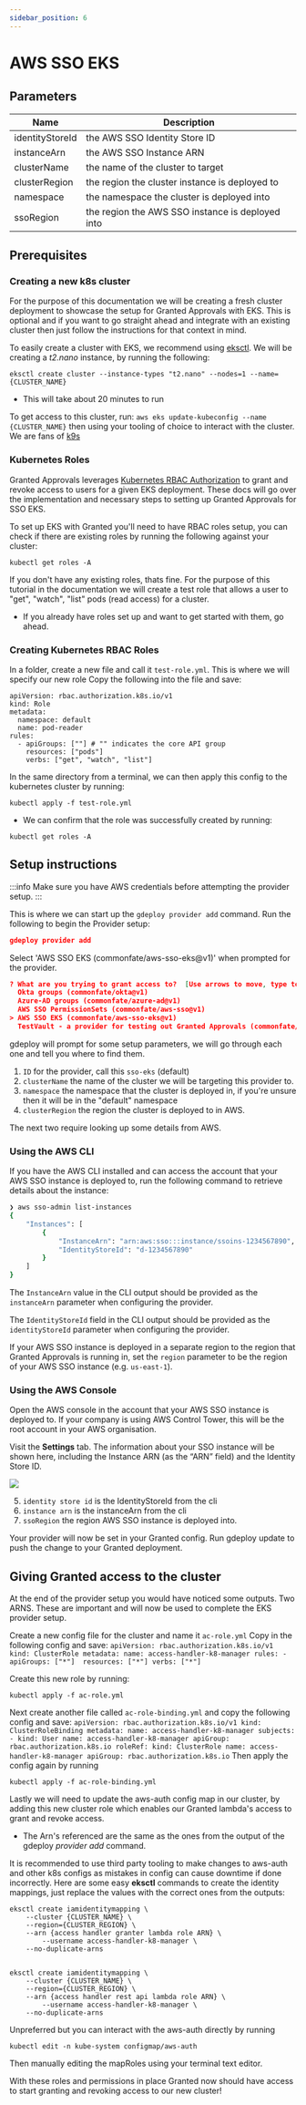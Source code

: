 ```yaml
---
sidebar_position: 6
---
```


# AWS SSO EKS

## Parameters

| Name            | Description                                               |
| --------------- | --------------------------------------------------------- |
| identityStoreId | the AWS SSO Identity Store ID                             |
| instanceArn     | the AWS SSO Instance ARN                                  |
| clusterName     | the name of the cluster to target                         |
| clusterRegion   | the region the cluster instance is deployed to            |
| namespace       | the namespace the cluster is deployed into                |
| ssoRegion       | the region the AWS SSO instance is deployed into          |


## Prerequisites

### Creating a new k8s cluster
For the purpose of this documentation we will be creating a fresh cluster deployment to showcase the setup for Granted Approvals with EKS. This is optional and if you want to go straight ahead and integrate with an existing cluster then just follow the instructions for that context in mind.

To easily create a cluster with EKS, we recommend using [eksctl](https://eksctl.io/usage/creating-and-managing-clusters/).
We will be creating a *t2.nano* instance, by running the following:
```
eksctl create cluster --instance-types "t2.nano" --nodes=1 --name={CLUSTER_NAME}
```
- This will take about 20 minutes to run

To get access to this cluster, run: `aws eks update-kubeconfig --name {CLUSTER_NAME}` then using your tooling of choice to interact with the cluster. We are fans of [k9s](https://k9scli.io/)

### Kubernetes Roles
Granted Approvals leverages [Kubernetes RBAC Authorization](https://kubernetes.io/docs/reference/access-authn-authz/rbac/) to grant and revoke access to users for a given EKS deployment. These docs will go over the implementation and necessary steps to setting up Granted Approvals for SSO EKS.

To set up EKS with Granted you'll need to have RBAC roles setup, you can check if there are existing roles by running the following against your cluster:
```
kubectl get roles -A
```

If you don't have any existing roles, thats fine. For the purpose of this tutorial in the documentation we will create a test role that allows a user to "get", "watch", "list" pods (read access) for a cluster.
- If you already have roles set up and want to get started with them, go ahead.

### Creating Kubernetes RBAC Roles
In a folder, create a new file and call it `test-role.yml`. This is where we will specify our new role
Copy the following into the file and save:
```
apiVersion: rbac.authorization.k8s.io/v1
kind: Role
metadata:
  namespace: default
  name: pod-reader
rules:
  - apiGroups: [""] # "" indicates the core API group
    resources: ["pods"]
    verbs: ["get", "watch", "list"]
```

In the same directory from a terminal, we can then apply this config to the kubernetes cluster by running:
```
kubectl apply -f test-role.yml
```
- We can confirm that the role was successfully created by running:
```
kubectl get roles -A
```
## Setup instructions
:::info
Make sure you have AWS credentials before attempting the provider setup.
:::

This is where we can start up the `gdeploy provider add` command. Run the following to begin the Provider setup:

```json
gdeploy provider add
```

Select 'AWS SSO EKS (commonfate/aws-sso-eks@v1)' when prompted for the provider.

```json
? What are you trying to grant access to?  [Use arrows to move, type to filter]
  Okta groups (commonfate/okta@v1)
  Azure-AD groups (commonfate/azure-ad@v1)
  AWS SSO PermissionSets (commonfate/aws-sso@v1)
> AWS SSO EKS (commonfate/aws-sso-eks@v1)
  TestVault - a provider for testing out Granted Approvals (commonfate/testvault@v1)
```
gdeploy will prompt for some setup parameters, we will go through each one and tell you where to find them.


1. `ID` for the provider, call this `sso-eks` (default)
2. `clusterName` the name of the cluster we will be targeting this provider to.
3. `namespace` the namespace that the cluster is deployed in, if you're unsure then it will be in the "default" namespace
4. `clusterRegion` the region the cluster is deployed to in AWS.

The next two require looking up some details from AWS.

### Using the AWS CLI

If you have the AWS CLI installed and can access the account that your AWS SSO instance is deployed to, run the following command to retrieve details about the instance:

```bash
❯ aws sso-admin list-instances
{
    "Instances": [
        {
            "InstanceArn": "arn:aws:sso:::instance/ssoins-1234567890",
            "IdentityStoreId": "d-1234567890"
        }
    ]
}
```

The `InstanceArn` value in the CLI output should be provided as the `instanceArn` parameter when configuring the provider.

The `IdentityStoreId` field in the CLI output should be provided as the `identityStoreId` parameter when configuring the provider.

If your AWS SSO instance is deployed in a separate region to the region that Granted Approvals is running in, set the `region` parameter to be the region of your AWS SSO instance (e.g. `us-east-1`).

### Using the AWS Console

Open the AWS console in the account that your AWS SSO instance is deployed to. If your company is using AWS Control Tower, this will be the root account in your AWS organisation.

Visit the **Settings** tab. The information about your SSO instance will be shown here, including the Instance ARN (as the “ARN” field) and the Identity Store ID.

![](/img/providers/aws-sso/03.png)

5. `identity store id` is the IdentityStoreId from the cli
6. `instance arn` is the instanceArn from the cli
7. `ssoRegion` the region AWS SSO instance is deployed into.

Your provider will now be set in your Granted config. Run gdeploy update to push the change to your Granted deployment.

## Giving Granted access to the cluster
At the end of the provider setup you would have noticed some outputs. Two ARNS. These are important and will now be used to complete the EKS provider setup.

Create a new config file for the cluster and name it `ac-role.yml`
Copy in the following config and save:
    ```
    apiVersion: rbac.authorization.k8s.io/v1
    kind: ClusterRole
    metadata:
    name: access-handler-k8-manager
    rules:
    - apiGroups: ["*"] 
        resources: ["*"]
        verbs: ["*"]
    ```

Create this new role by running:
```
kubectl apply -f ac-role.yml
```
Next create another file called `ac-role-binding.yml`
and copy the following config and save:
    ```
    apiVersion: rbac.authorization.k8s.io/v1
    kind: ClusterRoleBinding
    metadata:
    name: access-handler-k8-manager
    subjects:
    - kind: User
        name: access-handler-k8-manager
        apiGroup: rbac.authorization.k8s.io
    roleRef:
    kind: ClusterRole
    name: access-handler-k8-manager
    apiGroup: rbac.authorization.k8s.io
    ```
Then apply the config again by running 
```
kubectl apply -f ac-role-binding.yml
```

Lastly we will need to update the aws-auth config map in our cluster, by adding this new cluster role which enables our Granted lambda's access to grant and revoke access.
- The Arn's referenced are the same as the ones from the output of the gdeploy *provider add* command.

It is recommended to use third party tooling to make changes to aws-auth and other k8s configs as mistakes in config can cause downtime if done incorrectly.
Here are some easy **eksctl** commands to create the identity mappings, just replace the values with the correct ones from the outputs:
```
eksctl create iamidentitymapping \
    --cluster {CLUSTER_NAME} \
    --region={CLUSTER_REGION} \
    --arn {access handler granter lambda role ARN} \
		--username access-handler-k8-manager \
    --no-duplicate-arns


eksctl create iamidentitymapping \
    --cluster {CLUSTER_NAME} \
    --region={CLUSTER_REGION} \
    --arn {access handler rest api lambda role ARN} \
		--username access-handler-k8-manager \
    --no-duplicate-arns
```

Unpreferred but you can interact with the aws-auth directly by running 
```
kubectl edit -n kube-system configmap/aws-auth
```
Then manually editing the mapRoles using your terminal text editor.

With these roles and permissions in place Granted now should have access to start granting and revoking access to our new cluster!